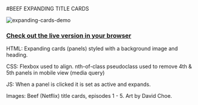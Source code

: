 <p align="center">

#BEEF EXPANDING TITLE CARDS

![expanding-cards-demo](https://media.giphy.com/media/v1.Y2lkPTc5MGI3NjExZmNjZjEzMjVjMDNmOTBiYTQyZDEwNTYyMWQxYzRmYWFjYTNhNDQyYSZjdD1n/nIaUbMG2jmCfLUfYQI/giphy.gif) 

### [Check out the live version in your browser](https://beef-expanding-episode-cards.netlify.app/)

HTML: Expanding cards (panels) styled with a background image and heading.

CSS: Flexbox used to align. nth-of-class pseudoclass used to remove 4th & 5th panels in mobile view (media query)

JS: When a panel is clicked it is set as active and expands.

Images: Beef (Netflix) title cards, episodes 1 - 5. Art by David Choe. 

</p>